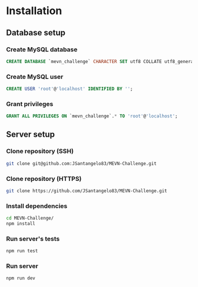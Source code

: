 # Installation
## Database setup

### Create MySQL database
```sql
CREATE DATABASE `mevn_challenge` CHARACTER SET utf8 COLLATE utf8_general_ci;
```
### Create MySQL user
```sql
CREATE USER 'root'@'localhost' IDENTIFIED BY '';
```
### Grant privileges
```sql
GRANT ALL PRIVILEGES ON `mevn_challenge`.* TO 'root'@'localhost';
```

## Server setup
### Clone repository (SSH)

```bash
git clone git@github.com:JSantangelo83/MEVN-Challenge.git
```
### Clone repository (HTTPS)
```bash
git clone https://github.com/JSantangelo83/MEVN-Challenge.git
```

### Install dependencies
```bash
cd MEVN-Challenge/
npm install
```
### Run server's tests
```bash
npm run test
```
### Run server
```bash
npm run dev
```
